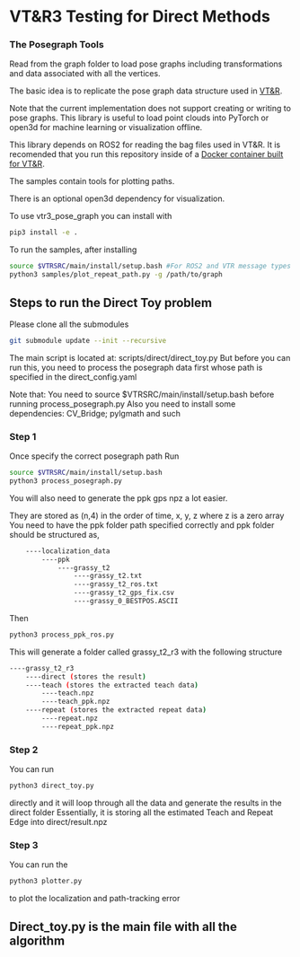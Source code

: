 # VT&R3 Testing for Direct Methods
### The Posegraph Tools
Read from the graph folder to load pose graphs including transformations and data associated with all the vertices.

The basic idea is to replicate the pose graph data structure used in [VT&R](https:/github.com/utiasASRL/vtr3).

Note that the current implementation does not support creating or writing to pose graphs.
This library is useful to load point clouds into PyTorch or open3d for machine learning or visualization offline. 

This library depends on ROS2 for reading the bag files used in VT&R. It is recomended that you run this repository inside of a [Docker container built for VT&R](https://github.com/utiasASRL/vtr3/wiki/Installation).

The samples contain tools for plotting paths. 

There is an optional open3d dependency for visualization. 

To use vtr3_pose_graph you can install with 
```bash
pip3 install -e .
```

To run the samples, after installing
```bash
source $VTRSRC/main/install/setup.bash #For ROS2 and VTR message types
python3 samples/plot_repeat_path.py -g /path/to/graph       
```

## Steps to run the Direct Toy problem 
Please clone all the submodules
```bash
git submodule update --init --recursive
```

The main script is located at: scripts/direct/direct_toy.py
But before you can run this, you need to process the posegraph data first whose path is specified in the direct_config.yaml

Note that: You need to source $VTRSRC/main/install/setup.bash before running process_posegraph.py
Also you need to install some dependencies: CV_Bridge; pylgmath and such

### Step 1
Once specify the correct posegraph path
Run 
```bash
source $VTRSRC/main/install/setup.bash
python3 process_posegraph.py
```

You will also need to generate the ppk gps npz a lot easier. 

They are stored as (n,4) in the order of time, x, y, z where z is a zero array
You need to have the ppk folder path specified correctly and ppk folder should be structured as,

```bash
    ----localization_data
        ----ppk
            ----grassy_t2
                ----grassy_t2.txt
                ----grassy_t2_ros.txt
                ----grassy_t2_gps_fix.csv
                ----grassy_0_BESTPOS.ASCII
```

Then
```bash
python3 process_ppk_ros.py
```

This will generate a folder called grassy_t2_r3 with the following structure
```bash
----grassy_t2_r3
    ----direct (stores the result)
    ----teach (stores the extracted teach data)
        ----teach.npz
        ----teach_ppk.npz
    ----repeat (stores the extracted repeat data)
        ----repeat.npz
        ----repeat_ppk.npz
```

### Step 2
You can run 
```bash 
python3 direct_toy.py 
```
directly and it will loop through all the data and generate the results in the direct folder
Essentially, it is storing all the estimated Teach and Repeat Edge into direct/result.npz

### Step 3
You can run the 
```bash 
python3 plotter.py 
```
to plot the localization and path-tracking error 

## Direct_toy.py is the main file with all the algorithm